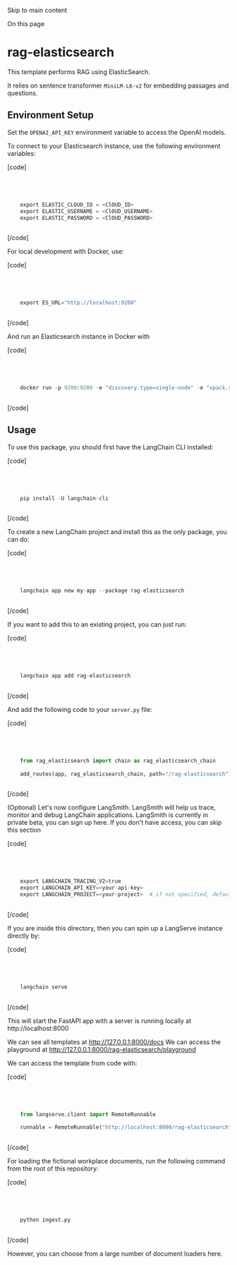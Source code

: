 

Skip to main content

On this page

# rag-elasticsearch

This template performs RAG using ElasticSearch.

It relies on sentence transformer `MiniLM-L6-v2` for embedding passages and questions.

## Environment Setup​

Set the `OPENAI_API_KEY` environment variable to access the OpenAI models.

To connect to your Elasticsearch instance, use the following environment variables:

[code]
```python




    export ELASTIC_CLOUD_ID = <ClOUD_ID>  
    export ELASTIC_USERNAME = <ClOUD_USERNAME>  
    export ELASTIC_PASSWORD = <ClOUD_PASSWORD>  
    


```
[/code]


For local development with Docker, use:

[code]
```python




    export ES_URL="http://localhost:9200"  
    


```
[/code]


And run an Elasticsearch instance in Docker with

[code]
```python




    docker run -p 9200:9200 -e "discovery.type=single-node" -e "xpack.security.enabled=false" -e "xpack.security.http.ssl.enabled=false" docker.elastic.co/elasticsearch/elasticsearch:8.9.0  
    


```
[/code]


## Usage​

To use this package, you should first have the LangChain CLI installed:

[code]
```python




    pip install -U langchain-cli  
    


```
[/code]


To create a new LangChain project and install this as the only package, you can do:

[code]
```python




    langchain app new my-app --package rag-elasticsearch  
    


```
[/code]


If you want to add this to an existing project, you can just run:

[code]
```python




    langchain app add rag-elasticsearch  
    


```
[/code]


And add the following code to your `server.py` file:

[code]
```python




    from rag_elasticsearch import chain as rag_elasticsearch_chain  
      
    add_routes(app, rag_elasticsearch_chain, path="/rag-elasticsearch")  
    


```
[/code]


(Optional) Let's now configure LangSmith. LangSmith will help us trace, monitor and debug LangChain applications. LangSmith is currently in private beta, you can sign up here. If you don't have
access, you can skip this section

[code]
```python




    export LANGCHAIN_TRACING_V2=true  
    export LANGCHAIN_API_KEY=<your-api-key>  
    export LANGCHAIN_PROJECT=<your-project>  # if not specified, defaults to "default"  
    


```
[/code]


If you are inside this directory, then you can spin up a LangServe instance directly by:

[code]
```python




    langchain serve  
    


```
[/code]


This will start the FastAPI app with a server is running locally at http://localhost:8000

We can see all templates at http://127.0.0.1:8000/docs We can access the playground at http://127.0.0.1:8000/rag-elasticsearch/playground

We can access the template from code with:

[code]
```python




    from langserve.client import RemoteRunnable  
      
    runnable = RemoteRunnable("http://localhost:8000/rag-elasticsearch")  
    


```
[/code]


For loading the fictional workplace documents, run the following command from the root of this repository:

[code]
```python




    python ingest.py  
    


```
[/code]


However, you can choose from a large number of document loaders here.

